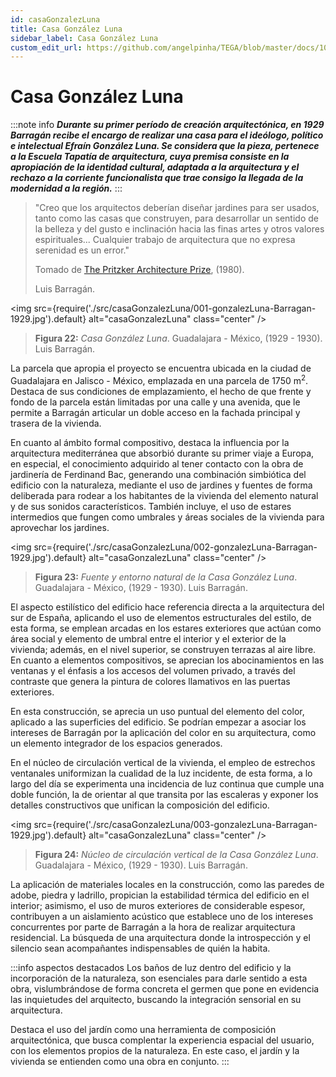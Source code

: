 ```yaml
---
id: casaGonzalezLuna
title: Casa González Luna
sidebar_label: Casa González Luna
custom_edit_url: https://github.com/angelpinha/TEGA/blob/master/docs/10-casaGonzalezLuna.md
---
```


# Casa González Luna

:::note info
***Durante su primer período de creación arquitectónica, en 1929 Barragán recibe el encargo de realizar una casa para el ideólogo, político e intelectual Efraín González Luna. Se considera que la pieza, pertenece a la Escuela Tapatía de arquitectura, cuya premisa consiste en la apropiación de la identidad cultural, adaptada a la arquitectura y el rechazo a la corriente funcionalista que trae consigo la llegada de la modernidad a la región.***
:::

> "Creo que los arquitectos deberían diseñar jardines para ser usados, tanto como las casas que construyen, para desarrollar un sentido de la belleza y del gusto e inclinación hacia las finas artes y otros valores espirituales... Cualquier trabajo de arquitectura que no expresa serenidad es un error."
>
> Tomado de [The Pritzker Architecture Prize](https://www.pritzkerprize.com/laureates/1980),
> (1980).
>
> Luis Barragán.

<!-- PorHacer: Colocar el enlace a pie de pagina, año persona, pagina -->

<img src={require('./src/casaGonzalezLuna/001-gonzalezLuna-Barragan-1929.jpg').default} alt="casaGonzalezLuna" class="center" />

<!-- ![casaGonzalezLuna](./src/casaGonzalezLuna/001-gonzalezLuna-Barragan-1929.jpg) -->

> **Figura 22:**
> *Casa González Luna*.
> Guadalajara - México,
> (1929 - 1930).
> Luis Barragán.

La parcela que apropia el proyecto se encuentra ubicada en la ciudad de Guadalajara en Jalisco - México, emplazada en una parcela de 1750 m<sup>2</sup>. Destaca de sus condiciones de emplazamiento, el hecho de que frente y fondo de la parcela están limitadas por una calle y una avenida, que le permite a Barragán articular un doble acceso en la fachada principal y trasera de la vivienda.

En cuanto al ámbito formal compositivo, destaca la influencia por la arquitectura mediterránea que absorbió durante su primer viaje a Europa, en especial, el conocimiento adquirido al tener contacto con la obra de jardinería de Ferdinand Bac, generando una combinación simbiótica del edificio con la naturaleza, mediante el uso de jardines y fuentes de forma deliberada para rodear a los habitantes de la vivienda del elemento natural y de sus sonidos característicos. También incluye, el uso de estares intermedios que fungen como umbrales y áreas sociales de la vivienda para aprovechar los jardines.

<img src={require('./src/casaGonzalezLuna/002-gonzalezLuna-Barragan-1929.jpg').default} alt="casaGonzalezLuna" class="center" />

<!-- ![casaGonzalezLuna](./src/casaGonzalezLuna/002-gonzalezLuna-Barragan-1929.jpg) -->

> **Figura 23:**
> *Fuente y entorno natural de la Casa González Luna*.
> Guadalajara - México,
> (1929 - 1930).
> Luis Barragán.

El aspecto estilístico del edificio hace referencia directa a la arquitectura del sur de España, aplicando el uso de elementos estructurales del estilo, de esta forma, se emplean arcadas en los estares exteriores que actúan como área social y elemento de umbral entre el interior y el exterior de la vivienda; además, en el nivel superior, se construyen terrazas al aire libre. En cuanto a elementos compositivos, se aprecian los abocinamientos en las ventanas y el énfasis a los accesos del volumen privado, a través del contraste que genera la pintura de colores llamativos en las puertas exteriores.

<!-- PorHacer: Colocar una planta de la edificación -->

En esta construcción, se aprecia un uso puntual del elemento del color, aplicado a las superficies del edificio. Se podrían empezar a asociar los intereses de Barragán por la aplicación del color en su arquitectura, como un elemento integrador de los espacios generados.

<!-- PorHacer: Este párrafo colocarlo a pié de pagina como referencia al anterior -->

En el núcleo de circulación vertical de la vivienda, el empleo de estrechos ventanales uniformizan la cualidad de la luz incidente, de esta forma, a lo largo del día se experimenta una incidencia de luz continua que cumple una doble función, la de orientar al que transita por las escaleras y exponer los detalles constructivos que unifican la composición del edificio.

<img src={require('./src/casaGonzalezLuna/003-gonzalezLuna-Barragan-1929.jpg').default} alt="casaGonzalezLuna" class="center" />

<!-- ![casaGonzalezLuna](./src/casaGonzalezLuna/003-gonzalezLuna-Barragan-1929.jpg) -->

> **Figura 24:**
> *Núcleo de circulación vertical de la Casa González Luna*.
> Guadalajara - México,
> (1929 - 1930).
> Luis Barragán.

La aplicación de materiales locales en la construcción, como las paredes de adobe, piedra y ladrillo, propician la estabilidad térmica del edificio en el interior; asimismo, el uso de muros exteriores de considerable espesor, contribuyen a un aislamiento acústico que establece uno de los intereses concurrentes por parte de Barragán a la hora de realizar arquitectura residencial. La búsqueda de una arquitectura donde la introspección y el silencio sean acompañantes indispensables de quién la habita.

:::info aspectos destacados
Los baños de luz dentro del edificio y la incorporación de la naturaleza, son esenciales para darle sentido a esta obra, vislumbrándose de forma concreta el germen que pone en evidencia las inquietudes del arquitecto, buscando la integración sensorial en su arquitectura.

Destaca el uso del jardín como una herramienta de composición arquitectónica, que busca complentar la experiencia espacial del usuario, con los elementos propios de la naturaleza. En este caso, el jardín y la vivienda se entienden como una obra en conjunto.
:::
